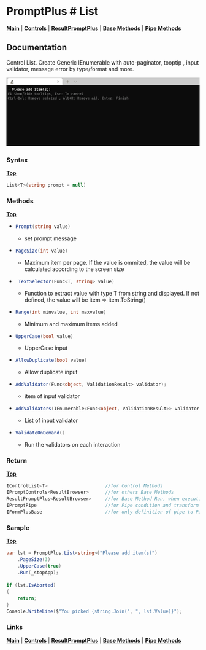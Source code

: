 # PromptPlus # List
[**Main**](index.md#help) | 
[**Controls**](index.md#apis) |
[**ResultPromptPlus**](resultpromptplus) |
[**Base Methods**](basemethods) |
[**Pipe Methods**](pipemethods)

## Documentation
Control List. Create Generic IEnumerable with auto-paginator, tooptip , input validator, message error by type/format and more.

![](./images/List.gif)

### Syntax
[**Top**](#promptplus--list)

```csharp
List<T>(string prompt = null)
````

### Methods
[**Top**](#promptplus--list)

- ```csharp
  Prompt(string value)
  ``` 
  - set prompt message 
- ```csharp
  PageSize(int value)
    ```
    - Maximum item per page. If the value is ommited, the value will be calculated according to the screen size 
- ```csharp
   TextSelector(Func<T, string> value)
    ```
    - Function to extract value with type T from string and displayed. If not defined, the value will be item => item.ToString()
- ```csharp
  Range(int minvalue, int maxvalue)
    ```
    - Minimum and maximum items added
- ```csharp
  UpperCase(bool value)
    ```
    - UpperCase input
- ```csharp
  AllowDuplicate(bool value)
    ```
    - Allow duplicate input
- ```csharp
  AddValidator(Func<object, ValidationResult> validator);
  ``` 
    - item of input validator
- ```csharp
  AddValidators(IEnumerable<Func<object, ValidationResult>> validators)
  ``` 
    - List of input validator
- ```csharp
  ValidateOnDemand()
  ``` 
    - Run the validators on each interaction

### Return
[**Top**](#promptplus--list)

```csharp
IControlList<T>                     //for Control Methods
IPromptControls<ResultBrowser>      //for others Base Methods
ResultPromptPlus<ResultBrowser>     //for Base Method Run, when execution is direct 
IPromptPipe                         //for Pipe condition and transform to IFormPlusBase 
IFormPlusBase                       //for only definition of pipe to Pipeline Control
```

### Sample
[**Top**](#promptplus--list)

```csharp
var lst = PromptPlus.List<string>("Please add item(s)")
    .PageSize(3)
    .UpperCase(true)
    .Run(_stopApp);

if (lst.IsAborted)
{
    return;
}
Console.WriteLine($"You picked {string.Join(", ", lst.Value)}");
```

### Links
[**Main**](index.md#help) | 
[**Controls**](index.md#apis) |
[**ResultPromptPlus**](resultpromptplus) |
[**Base Methods**](basemethods) |
[**Pipe Methods**](pipemethods)
